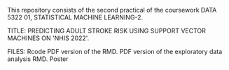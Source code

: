 This repository consists of the second practical of the coursework DATA 5322 01, STATISTICAL MACHINE LEARNING-2.

TITLE: PREDICTING ADULT STROKE RISK USING SUPPORT VECTOR MACHINES ON 'NHIS 2022'.

FILES:
Rcode
PDF version of the RMD.
PDF version of the exploratory data analysis RMD.
Poster 
